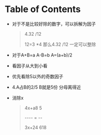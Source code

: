 # Table of Contents



+ 对于不是比较好除的数字，可以拆解为因子

  > 4.32 /12
  >
  > 12=3 *4
  > 那么4.32 /12 一定可以整除

+ 对于A+B=a A-B=b  A=(a+b)/2

+ 看因子从大到小看

+ 优先看除5以外的奇数因子

+ 4.A占B的2/5 B就是5份 分母离得近

+ 消除x

  > 4x+a8  5
  >
  > ---- = --  
  >
  > 3x+24  618
  >
  > 
